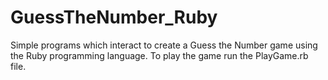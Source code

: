 # GuessTheNumber_Ruby
Simple programs which interact to create a Guess the Number game using the Ruby programming language.
To play the game run the PlayGame.rb file.
